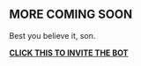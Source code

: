 ## MORE COMING SOON
Best you believe it, son.

**[CLICK THIS TO INVITE THE BOT](https://beststatistics.xyz/invite)**
